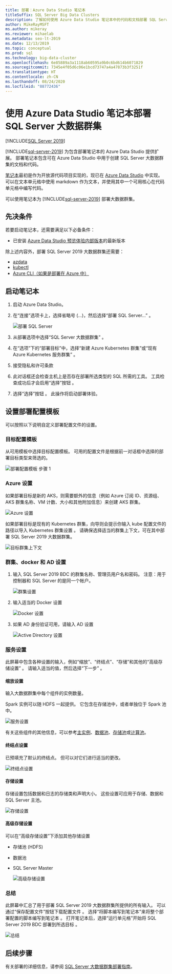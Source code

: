 ```yaml
---
title: 部署：Azure Data Studio 笔记本
titleSuffix: SQL Server Big Data Clusters
description: 了解如何使用 Azure Data Studio 笔记本中的代码和文档部署 SQL Server 大数据群集。
author: MikeRayMSFT
ms.author: mikeray
ms.reviewer: mihaelab
ms.metadata: seo-lt-2019
ms.date: 12/13/2019
ms.topic: conceptual
ms.prod: sql
ms.technology: big-data-cluster
ms.openlocfilehash: 6e85889a3a1118ab60595a9b0c6bd614b6071829
ms.sourcegitcommit: 7345e4f05d6c06e1bcd73747a4a47873b3f3251f
ms.translationtype: HT
ms.contentlocale: zh-CN
ms.lasthandoff: 08/24/2020
ms.locfileid: "88772436"
---
```

# <a name="deploy-sql-server-big-data-cluster-with-azure-data-studio-notebook"></a>使用 Azure Data Studio 笔记本部署 SQL Server 大数据群集

[!INCLUDE[SQL Server 2019](../includes/applies-to-version/sqlserver2019.md)]

[!INCLUDE[sql-server-2019](../includes/sssqlv15-md.md)] 为包含部署笔记本的 Azure Data Studio 提供扩展。 部署笔记本包含可在 Azure Data Studio 中用于创建 SQL Server 大数据群集的文档和代码。

[笔记本](../azure-data-studio/notebooks-guidance.md)最初是作为开放源代码项目实现的，现已在 [Azure Data Studio](../azure-data-studio/download-azure-data-studio.md?view=sql-server-ver15) 中实现。 可以在文本单元格中使用 markdown 作为文本，并使用其中一个可用核心在代码单元格中编写代码。

可以使用笔记本为 [!INCLUDE[sql-server-2019](../includes/sssqlv15-md.md)] 部署大数据群集。

## <a name="prerequisites"></a>先决条件

若要启动笔记本，还需要满足以下必备条件：

* 已安装 [Azure Data Studio 预览体验内部版本](https://github.com/microsoft/azuredatastudio#try-out-the-latest-insiders-build-from-master)的最新版本

除上述内容外，部署 SQL Server 2019 大数据群集还需要：

* [azdata](deploy-install-azdata.md)
* [kubectl](https://kubernetes.io/docs/tasks/tools/install-kubectl/#install-kubectl-binary-using-native-package-management)
* [Azure CLI（如果是部署在 Azure 中）](/cli/azure/install-azure-cli?view=azure-cli-latest)

## <a name="launch-the-notebook"></a>启动笔记本

1. 启动 Azure Data Studio。

2. 在“连接”选项卡上，选择省略号 (...)，然后选择“部署 SQL Server...”    。

   ![部署 SQL Server](media/notebooks-deploy/deploy-notebooks.png)

3. 从部署选项中选择“SQL Server 大数据群集”  。

4. 在“选项”下的“部署目标”中，选择“新建 Azure Kubernetes 群集”或“现有 Azure Kubernetes 服务群集”     。

5. 接受隐私和许可条款

6. 此对话框还会检查主机上是否存在部署所选类型的 SQL 所需的工具。 工具检查成功后才会启用“选择”按钮  。

7. 选择“选择”按钮  。 此操作将启动部署体验。

## <a name="set-deployment-configuration-template"></a>设置部署配置模板

可以按照以下说明自定义部署配置文件的设置。

### <a name="target-configuration-template"></a>目标配置模板

从可用模板中选择目标配置模板。 可用的配置文件是根据前一对话框中选择的部署目标类型来筛选的。

   ![部署配置模板 步骤 1](media/notebooks-deploy/deployment-configuration-template.png)

### <a name="azure-settings"></a>Azure 设置

如果部署目标是新的 AKS，则需要额外的信息（例如 Azure 订阅 ID、资源组、AKS 群集名称、VM 计数、大小和其他附加信息）来创建 AKS 群集。

   ![Azure 设置](media/notebooks-deploy/azure-settings.png)

如果部署目标是现有的 Kubernetes 群集，向导则会提示你输入 kube 配置文件的路径以导入 Kubernetes 群集设置  。 请确保选择适当的群集上下文，可在其中部署 SQL Server 2019 大数据群集。

   ![目标群集上下文](media/notebooks-deploy/target-cluster-context.png)

### <a name="cluster-docker-and-ad-settings"></a>群集、docker 和 AD 设置

1. 输入 SQL Server 2019 BDC 的群集名称、管理员用户名和密码。
注意：用于控制器和 SQL Server 的是同一个帐户。

   ![群集设置](media/notebooks-deploy/cluster-settings.png)

2. 输入适当的 Docker 设置

   ![Docker 设置](media/notebooks-deploy/docker-settings.png)

3. 如果 AD 身份验证可用，请输入 AD 设置

   ![Active Directory 设置](media/notebooks-deploy/active-directory-settings.png)

### <a name="service-settings"></a>服务设置

此屏幕中包含各种设置的输入，例如“缩放”、“终结点”、“存储”和其他的“高级存储设置”     。 请输入适当的值，然后选择“下一步”  。

#### <a name="scale-settings"></a>缩放设置

输入大数据群集中每个组件的实例数量。

Spark 实例可以随 HDFS 一起提供。 它包含在存储池中，或者单独位于 Spark 池中。

   ![服务设置](media/notebooks-deploy/service-settings.png)

有关这些组件的其他信息，可以参考[主实例](concept-master-instance.md)、[数据池](concept-data-pool.md)、[存储池](concept-storage-pool.md)或[计算池](concept-compute-pool.md)。

#### <a name="endpoint-settings"></a>终结点设置

已预填充了默认的终结点。 但可以对它们进行适当的更改。

   ![终结点设置](media/notebooks-deploy/endpoint-settings.png)

#### <a name="storage-settings"></a>存储设置

存储设置包括数据和日志的存储类和声明大小。 这些设置可应用于存储、数据和 SQL Server 主池。

   ![存储设置](media/notebooks-deploy/storage-settings.png)

#### <a name="advanced-storage-settings"></a>高级存储设置

可以在“高级存储设置”下添加其他存储设置 

* 存储池 (HDFS)
* 数据池
* SQL Server Master

   ![高级存储设置](media/notebooks-deploy/advanced-storage-settings.png)

### <a name="summary"></a>总结

此屏幕中汇总了用于部署 SQL Server 2019 大数据群集所提供的所有输入。 可以通过“保存配置文件”按钮下载配置文件  。 选择“将脚本编写到笔记本”来将整个部署配置的脚本编写到笔记本  。 打开笔记本后，选择“运行单元格”开始将 SQL Server 2019 BDC 部署到所选目标  。

   ![总结](media/notebooks-deploy/deploy-sql-server-big-data-cluster-on-a-new-AKS-cluster.png)

## <a name="next-steps"></a>后续步骤

有关部署的详细信息，请参阅 [SQL Server 大数据群集部署指南](deployment-guidance.md)。